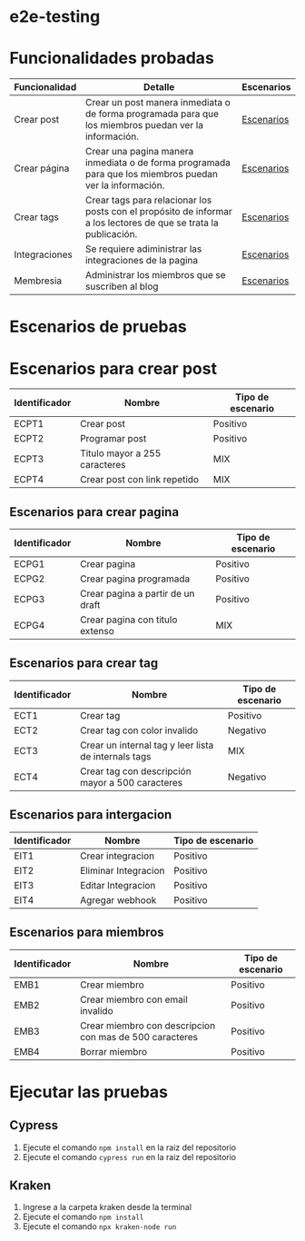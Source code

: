 # e2e-testing 

# Funcionalidades probadas 
| Funcionalidad | Detalle                                                                                                            | Escenarios |
|---------------|--------------------------------------------------------------------------------------------------------------------|------------|
| Crear post    | Crear un post manera inmediata o de forma programada para que los miembros puedan ver la información.              | [Escenarios](#Escenarios-para-crear-post)           |
| Crear página  | Crear una pagina manera inmediata o de forma programada para que los miembros puedan ver la información.           |    [Escenarios](#Escenarios-para-crear-pagina)        |
| Crear tags    | Crear tags para relacionar los posts con el propósito de informar a los lectores de que se trata la publicación.   | [Escenarios](#Escenarios-para-crear-tag)           |
| Integraciones | Se requiere adiministrar las integraciones de la pagina                                                            | [Escenarios](#Escenarios-para-intergacion)           |
| Membresia     | Administrar los miembros que se suscriben al blog                                                                  |      [Escenarios](#Escenarios-para-miembros)      |

# Escenarios de pruebas
# Escenarios para crear post
| Identificador | Nombre                        | Tipo de escenario |
|---------------|-------------------------------|-------------------|
| ECPT1         | Crear post                    | Positivo          |
| ECPT2         | Programar post                | Positivo          |
| ECPT3         | Titulo mayor a 255 caracteres | MIX               |
| ECPT4         | Crear post con link repetido  | MIX               |

## Escenarios para crear pagina
| Identificador | Nombre                            | Tipo de escenario |
|---------------|-----------------------------------|-------------------|
| ECPG1         | Crear pagina                      | Positivo          |
| ECPG2         | Crear pagina programada           | Positivo          |
| ECPG3         | Crear pagina a partir de un draft | Positivo          |
| ECPG4         | Crear pagina con titulo extenso   | MIX               |

## Escenarios para crear tag
| Identificador | Nombre                                               | Tipo de escenario |
|---------------|------------------------------------------------------|-------------------|
| ECT1          | Crear tag                                            | Positivo          |
| ECT2          | Crear tag con color invalido                         | Negativo          |
| ECT3          | Crear un internal tag y leer lista de internals tags | MIX               |
| ECT4          | Crear tag con descripción mayor a 500 caracteres     | Negativo          |

## Escenarios para intergacion
| Identificador | Nombre               | Tipo de escenario |
|---------------|----------------------|-------------------|
| EIT1          | Crear integracion    | Positivo          |
| EIT2          | Eliminar Integracion | Positivo          |
| EIT3          | Editar Integracion   | Positivo          |
| EIT4          | Agregar webhook      | Positivo          |

## Escenarios para miembros
| Identificador | Nombre                                                  | Tipo de escenario |
|---------------|---------------------------------------------------------|-------------------|
| EMB1          | Crear miembro                                           | Positivo          |
| EMB2          | Crear miembro con email invalido                        | Positivo          |
| EMB3          | Crear miembro con descripcion con mas de 500 caracteres | Positivo          |
| EMB4          | Borrar miembro                                          | Positivo          |

# Ejecutar las pruebas

## Cypress 
1. Ejecute el comando `npm install` en la raiz del repositorio
2. Ejecute el comando `cypress run` en la raiz del repositorio

## Kraken
1. Ingrese a la carpeta kraken desde la terminal 
2. Ejecute el comando `npm install`
3. Ejecute el comando `npx kraken-node run`
